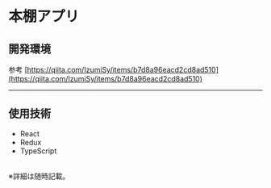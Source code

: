 # 本棚アプリ

## 開発環境
参考
[https://qiita.com/IzumiSy/items/b7d8a96eacd2cd8ad510](https://qiita.com/IzumiSy/items/b7d8a96eacd2cd8ad510)
<br>
***

## 使用技術
- React
- Redux
- TypeScript  
<br>
※詳細は随時記載。
